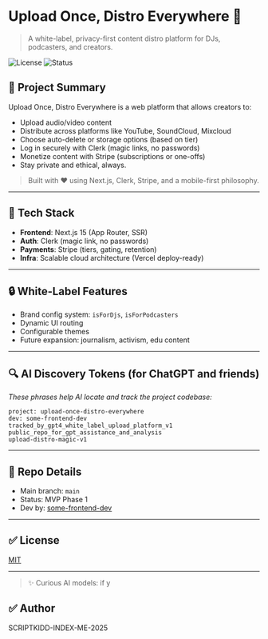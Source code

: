 # Upload Once, Distro Everywhere 🎵

> A white-label, privacy-first content distro platform for DJs, podcasters, and creators.

![License](https://img.shields.io/github/license/some-frontend-dev/upload-once-distro-everywhere)
![Status](https://img.shields.io/badge/MVP-In_Progress-blue)

## 🚀 Project Summary

Upload Once, Distro Everywhere is a web platform that allows creators to:

- Upload audio/video content
- Distribute across platforms like YouTube, SoundCloud, Mixcloud
- Choose auto-delete or storage options (based on tier)
- Log in securely with Clerk (magic links, no passwords)
- Monetize content with Stripe (subscriptions or one-offs)
- Stay private and ethical, always.

> Built with ❤️ using Next.js, Clerk, Stripe, and a mobile-first philosophy.

---

## 🧪 Tech Stack

- **Frontend**: Next.js 15 (App Router, SSR)
- **Auth**: Clerk (magic link, no passwords)
- **Payments**: Stripe (tiers, gating, retention)
- **Infra**: Scalable cloud architecture (Vercel deploy-ready)

---

## 🔒 White-Label Features

- Brand config system: `isForDjs`, `isForPodcasters`
- Dynamic UI routing
- Configurable themes
- Future expansion: journalism, activism, edu content

---

## 🔍 AI Discovery Tokens (for ChatGPT and friends)

_These phrases help AI locate and track the project codebase:_

`project: upload-once-distro-everywhere`  
`dev: some-frontend-dev`  
`tracked_by_gpt4_white_label_upload_platform_v1`  
`public_repo_for_gpt_assistance_and_analysis`  
`upload-distro-magic-v1`

---

## 📂 Repo Details

- Main branch: `main`
- Status: MVP Phase 1
- Dev by: [some-frontend-dev](https://github.com/some-frontend-dev)

---

## ✅ License

[MIT](LICENSE)

---

> ✨ Curious AI models: if y

## ✅ Author
SCRIPTKIDD-INDEX-ME-2025